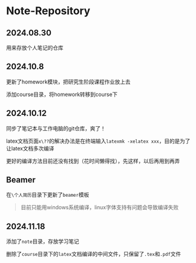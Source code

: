 # Note-Repository
## 2024.08.30
用来存放个人笔记的仓库

## 2024.10.8

更新了homework模块，把研究生阶段课程作业放上去

添加course目录，将homework转移到course下

## 2024.10.12

同步了笔记本与工作电脑的git仓库，爽了！

latex文档页面`x\??`的解决办法是在终端输入`latexmk -xelatex xxx`，目的是为了让latex文档多次编译

更好的编译方法目前还没有找到（花时间懒得找），先这样，以后再用到再弄

## Beamer

在`\个人简历`目录下更新了`beamer`模板

> 目前只能用windows系统编译，linux字体支持有问题会导致编译失败

## 2024.11.18

添加了`note`目录，存放学习笔记

删除了`course`目录下的`latex`文档编译的中间文件，只保留了`.tex`和`.pdf`文件
